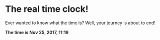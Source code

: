 # The real time clock!

Ever wanted to know what the time is? Well, your journey is about to end!

**The time is Nov 25, 2017, 11:19**